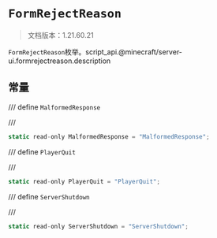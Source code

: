 # `FormRejectReason`

> 文档版本：1.21.60.21

`FormRejectReason`枚举。script_api.@minecraft/server-ui.formrejectreason.description

## 常量

/// define
`MalformedResponse`


///

```js
static read-only MalformedResponse = "MalformedResponse";
```


/// define
`PlayerQuit`


///

```js
static read-only PlayerQuit = "PlayerQuit";
```


/// define
`ServerShutdown`


///

```js
static read-only ServerShutdown = "ServerShutdown";
```

